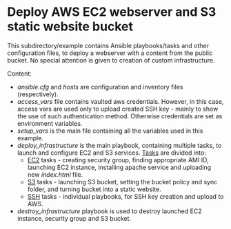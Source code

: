 # Deploy AWS EC2 webserver and S3 static website bucket

This subdirectory/example contains Ansible playbooks/tasks and other configuration files, to deploy a webserver with a content from the public bucket. No special attention is given to creation of custom infrastructure.

Content:
- *ansible.cfg* and *hosts* are configuration and inventory files (respectively).
- *access_vars* file contains vaulted aws credentials. However, in this case, access vars are used only to upload created SSH key - mainly to show the use of such authentication method. Otherwise credentials are set as environment variables. 
- *setup_vars* is the main file containing all the variables used in this example.
- *deploy_infrastructure* is the main playbook, containing multiple tasks, to launch and configure EC2 and S3 services. [Tasks](https://github.com/MihaMarkocic/cloudservices/tree/master/AWS/deploy_webserver/tasks) are divided into:
    - [EC2](https://github.com/MihaMarkocic/cloudservices/tree/master/AWS/deploy_webserver/tasks/ec2) tasks - creating security group, finding appropriate AMI ID, launching EC2 instance, installing apache service and uploading new *index.html* file.
    - [S3](https://github.com/MihaMarkocic/cloudservices/tree/master/AWS/deploy_webserver/tasks/s3) tasks - launching S3 bucket, setting the bucket policy and sync folder, and turning bucket into a static website.
    - [SSH](https://github.com/MihaMarkocic/cloudservices/tree/master/AWS/deploy_webserver/tasks/ssh) tasks - individual playbooks, for SSH key creation and upload to AWS.
- *destroy_infrastructure* playbook is used to destroy launched EC2 instance, security group and S3 bucket.

